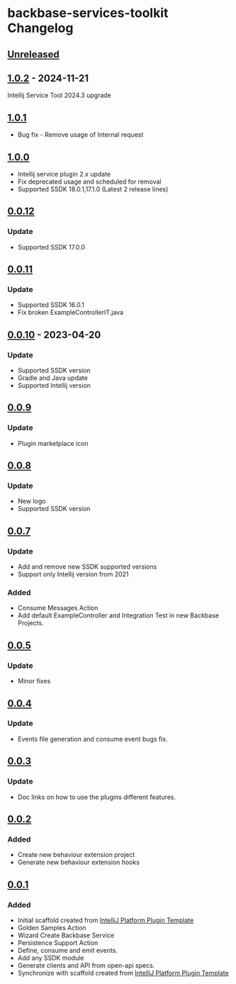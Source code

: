 <!-- Keep a Changelog guide -> https://keepachangelog.com -->

# backbase-services-toolkit Changelog

## [Unreleased]

## [1.0.2] - 2024-11-21

Intellij Service Tool 2024.3 upgrade

## [1.0.1]

- Bug fix - Remove usage of Internal request

## [1.0.0]

- Intellij service plugin 2.x update
- Fix deprecated usage and scheduled for removal
- Supported SSDK 18.0.1,17.1.0 (Latest 2 release lines)

## [0.0.12]

### Update

- Supported SSDK 17.0.0

## [0.0.11]

### Update

- Supported SSDK 16.0.1
- Fix broken ExampleControllerIT.java

## [0.0.10] - 2023-04-20

### Update

- Supported SSDK version
- Gradle and Java update
- Supported Intellij version

## [0.0.9]

### Update

- Plugin marketplace icon

## [0.0.8]

### Update

- New logo
- Supported SSDK version

## [0.0.7]

### Update

- Add and remove new SSDK supported versions
- Support only Intellij version from 2021

### Added

- Consume Messages Action
- Add default ExampleController and Integration Test in new Backbase Projects.

## [0.0.5]

### Update

- Minor fixes

## [0.0.4]

### Update

- Events file generation and consume event bugs fix.

## [0.0.3]

### Update

- Doc links on how to use the plugins different features.

## [0.0.2]

### Added

- Create new behaviour extension project
- Generate new behaviour extension hooks

## [0.0.1]

### Added

- Initial scaffold created from [IntelliJ Platform Plugin Template](https://github.com/JetBrains/intellij-platform-plugin-template)
- Golden Samples Action
- Wizard Create Backbase Service
- Persistence Support Action
- Define, consume and emit events.
- Add any SSDK module
- Generate clients and API from open-api specs.
- Synchronize with scaffold created from [IntelliJ Platform Plugin Template](https://github.com/JetBrains/intellij-platform-plugin-template)

[Unreleased]: https://github.com/Backbase/backbase-services-toolkit/compare/v1.0.2...HEAD
[1.0.2]: https://github.com/Backbase/backbase-services-toolkit/compare/v1.0.1...v1.0.2
[1.0.1]: https://github.com/Backbase/backbase-services-toolkit/compare/v1.0.0...v1.0.1
[1.0.0]: https://github.com/Backbase/backbase-services-toolkit/compare/v0.0.12...v1.0.0
[0.0.12]: https://github.com/Backbase/backbase-services-toolkit/compare/v0.0.11...v0.0.12
[0.0.11]: https://github.com/Backbase/backbase-services-toolkit/compare/v0.0.10...v0.0.11
[0.0.10]: https://github.com/Backbase/backbase-services-toolkit/compare/v0.0.9...v0.0.10
[0.0.9]: https://github.com/Backbase/backbase-services-toolkit/compare/v0.0.8...v0.0.9
[0.0.8]: https://github.com/Backbase/backbase-services-toolkit/compare/v0.0.7...v0.0.8
[0.0.7]: https://github.com/Backbase/backbase-services-toolkit/compare/v0.0.5...v0.0.7
[0.0.5]: https://github.com/Backbase/backbase-services-toolkit/compare/v0.0.4...v0.0.5
[0.0.4]: https://github.com/Backbase/backbase-services-toolkit/compare/v0.0.3...v0.0.4
[0.0.3]: https://github.com/Backbase/backbase-services-toolkit/compare/v0.0.2...v0.0.3
[0.0.2]: https://github.com/Backbase/backbase-services-toolkit/compare/v0.0.1...v0.0.2
[0.0.1]: https://github.com/Backbase/backbase-services-toolkit/commits/v0.0.1
